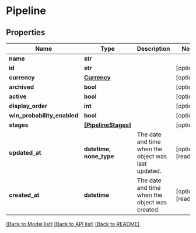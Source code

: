 # Pipeline


## Properties
Name | Type | Description | Notes
------------ | ------------- | ------------- | -------------
**name** | **str** |  | 
**id** | **str** |  | [optional] 
**currency** | [**Currency**](Currency.md) |  | [optional] 
**archived** | **bool** |  | [optional] 
**active** | **bool** |  | [optional] 
**display_order** | **int** |  | [optional] 
**win_probability_enabled** | **bool** |  | [optional] 
**stages** | [**[PipelineStages]**](PipelineStages.md) |  | [optional] 
**updated_at** | **datetime, none_type** | The date and time when the object was last updated. | [optional] [readonly] 
**created_at** | **datetime** | The date and time when the object was created. | [optional] [readonly] 

[[Back to Model list]](../../README.md#documentation-for-models) [[Back to API list]](../../README.md#documentation-for-api-endpoints) [[Back to README]](../../README.md)


